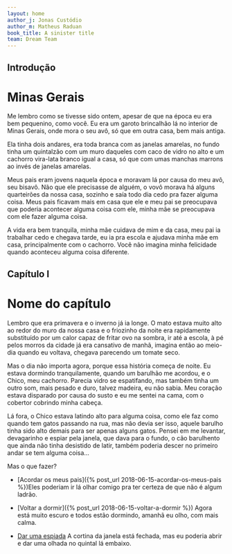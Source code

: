 ```yaml
---
layout: home
author_j: Jonas Custódio
author_m: Matheus Raduan
book_title: A sinister title
team: Dream Team
---
```



## Introdução 
# Minas Gerais

Me lembro como se tivesse sido ontem, apesar de que na época eu era bem pequenino, como você.
Eu era um garoto brincalhão lá no interior de Minas Gerais, onde mora o seu avô, só que em outra casa,
bem mais antiga.

Ela tinha dois andares, era toda branca com as janelas amarelas, no fundo tinha um quintalzão com
um muro daqueles com caco de vidro no alto e um cachorro vira-lata branco igual a casa, só que com
umas manchas marrons ao invés de janelas amarelas.

Meus pais eram jovens naquela época e moravam lá por causa do meu avô, seu bisavô. Não que ele
precisasse de alguém, o vovô morava há alguns quarteirões da nossa casa, sozinho e saía todo dia cedo
pra fazer alguma coisa. Meus pais ficavam mais em casa que ele e meu pai se preocupava que poderia
acontecer alguma coisa com ele, minha mãe se preocupava com ele fazer alguma coisa.

A vida era bem tranquila, minha mãe cuidava de mim e da casa, meu pai ia trabalhar cedo e chegava
tarde, eu ia pra escola e ajudava minha mãe em casa, principalmente com o cachorro. Você não imagina
minha felicidade quando aconteceu alguma coisa diferente.


## Capítulo I 
# Nome do capítulo

Lembro que era primavera e o inverno já ia longe. O mato estava muito alto ao redor do muro da
nossa casa e o friozinho da noite era rapidamente substituído por um calor capaz de fritar ovo na sombra,
ir até a escola, à pé pelos morros da cidade já era cansativo de manhã, imagina então ao meio-dia quando
eu voltava, chegava parecendo um tomate seco.

Mas o dia não importa agora, porque essa história começa de noite. Eu estava dormindo
tranquilamente, quando um barulhão me acordou, e o Chico, meu cachorro. Parecia vidro se espatifando,
mas também tinha um outro som, mais pesado e duro, talvez madeira, eu não sabia. Meu coração estava
disparado por causa do susto e eu me sentei na cama, com o cobertor cobrindo minha cabeça.

Lá fora, o Chico estava latindo alto para alguma coisa, como ele faz como quando tem gatos
passando na rua, mas não devia ser isso, aquele barulho tinha sido alto demais para ser apenas alguns
gatos. Pensei em me levantar, devagarinho e espiar pela janela, que dava para o fundo, o cão barulhento
que ainda não tinha desistido de latir, também poderia descer no primeiro andar se tem alguma coisa...

Mas o que fazer?

- [Acordar os meus pais]({% post_url 2018-06-15-acordar-os-meus-pais %})Eles poderiam ir lá olhar comigo pra ter certeza de que não é algum ladrão.

- [Voltar a dormir]({% post_url 2018-06-15-voltar-a-dormir %}) Agora está muito escuro e todos estão dormindo, amanhã eu olho, com mais calma.

- [Dar uma espiada](https://google.com) A cortina da janela está fechada, mas eu poderia abrir e dar uma olhada no quintal lá embaixo.